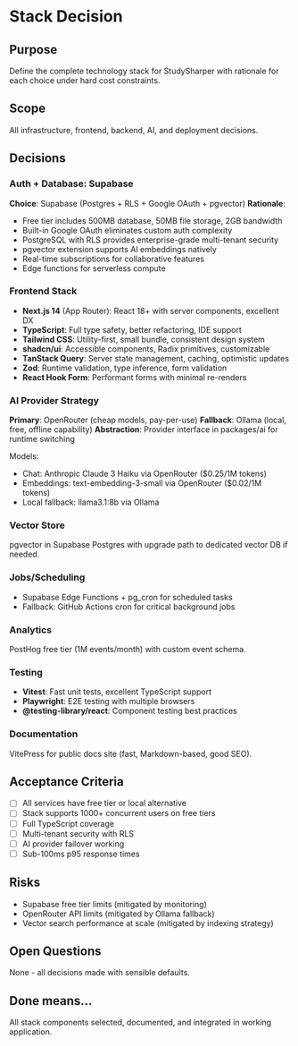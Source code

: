 # Stack Decision

## Purpose
Define the complete technology stack for StudySharper with rationale for each choice under hard cost constraints.

## Scope
All infrastructure, frontend, backend, AI, and deployment decisions.

## Decisions

### Auth + Database: Supabase
**Choice**: Supabase (Postgres + RLS + Google OAuth + pgvector)
**Rationale**: 
- Free tier includes 500MB database, 50MB file storage, 2GB bandwidth
- Built-in Google OAuth eliminates custom auth complexity
- PostgreSQL with RLS provides enterprise-grade multi-tenant security
- pgvector extension supports AI embeddings natively
- Real-time subscriptions for collaborative features
- Edge functions for serverless compute

### Frontend Stack
- **Next.js 14** (App Router): React 18+ with server components, excellent DX
- **TypeScript**: Full type safety, better refactoring, IDE support
- **Tailwind CSS**: Utility-first, small bundle, consistent design system
- **shadcn/ui**: Accessible components, Radix primitives, customizable
- **TanStack Query**: Server state management, caching, optimistic updates
- **Zod**: Runtime validation, type inference, form validation
- **React Hook Form**: Performant forms with minimal re-renders

### AI Provider Strategy
**Primary**: OpenRouter (cheap models, pay-per-use)
**Fallback**: Ollama (local, free, offline capability)
**Abstraction**: Provider interface in packages/ai for runtime switching

Models:
- Chat: Anthropic Claude 3 Haiku via OpenRouter ($0.25/1M tokens)
- Embeddings: text-embedding-3-small via OpenRouter ($0.02/1M tokens)
- Local fallback: llama3.1:8b via Ollama

### Vector Store
pgvector in Supabase Postgres with upgrade path to dedicated vector DB if needed.

### Jobs/Scheduling
- Supabase Edge Functions + pg_cron for scheduled tasks
- Fallback: GitHub Actions cron for critical background jobs

### Analytics
PostHog free tier (1M events/month) with custom event schema.

### Testing
- **Vitest**: Fast unit tests, excellent TypeScript support
- **Playwright**: E2E testing with multiple browsers
- **@testing-library/react**: Component testing best practices

### Documentation
VitePress for public docs site (fast, Markdown-based, good SEO).

## Acceptance Criteria
- [ ] All services have free tier or local alternative
- [ ] Stack supports 1000+ concurrent users on free tiers
- [ ] Full TypeScript coverage
- [ ] Multi-tenant security with RLS
- [ ] AI provider failover working
- [ ] Sub-100ms p95 response times

## Risks
- Supabase free tier limits (mitigated by monitoring)
- OpenRouter API limits (mitigated by Ollama fallback)
- Vector search performance at scale (mitigated by indexing strategy)

## Open Questions
None - all decisions made with sensible defaults.

## Done means...
All stack components selected, documented, and integrated in working application.